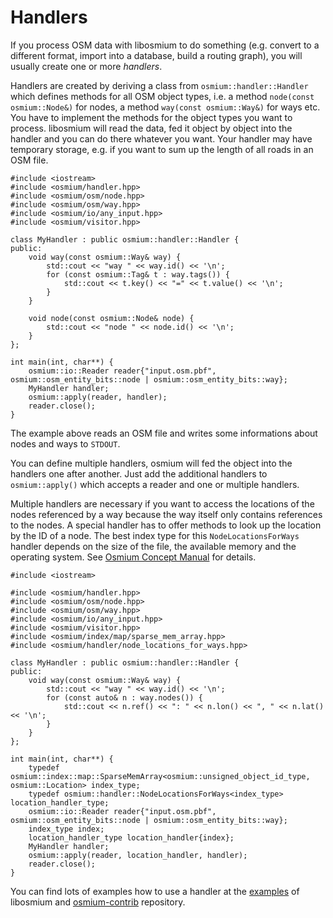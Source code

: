 
# Handlers

If you process OSM data with libosmium to do something (e.g. convert to a different format,
import into a database, build a routing graph), you will usually create one or more *handlers*.

Handlers are created by deriving a class from `osmium::handler::Handler` which defines
methods for all OSM object types, i.e. a method `node(const osmium::Node&)` for nodes, a
method `way(const osmium::Way&)` for ways etc.
You have to implement the methods for the object types you want to process. libosmium
will read the data, fed it object by object into the handler and you can do there whatever
you want. Your handler may have temporary storage, e.g. if you want to sum up the length of
all roads in an OSM file.

~~~{.cpp}
#include <iostream>
#include <osmium/handler.hpp>
#include <osmium/osm/node.hpp>
#include <osmium/osm/way.hpp>
#include <osmium/io/any_input.hpp>
#include <osmium/visitor.hpp>

class MyHandler : public osmium::handler::Handler {
public:
    void way(const osmium::Way& way) {
        std::cout << "way " << way.id() << '\n';
        for (const osmium::Tag& t : way.tags()) {
            std::cout << t.key() << "=" << t.value() << '\n';
        }
    }

    void node(const osmium::Node& node) {
        std::cout << "node " << node.id() << '\n';
    }
};

int main(int, char**) {
    osmium::io::Reader reader{"input.osm.pbf", osmium::osm_entity_bits::node | osmium::osm_entity_bits::way};
    MyHandler handler;
    osmium::apply(reader, handler);
    reader.close();
}
~~~

The example above reads an OSM file and writes some informations about nodes and ways to `STDOUT`.

You can define multiple handlers, osmium will fed the object into the handlers one after another.
Just add the additional handlers to `osmium::apply()` which accepts a reader and one or multiple
handlers.

Multiple handlers are necessary if you want to access the locations of the nodes referenced by a
way because the way itself only contains references to the nodes. A special handler has to offer
methods to look up the location by the ID of a node. The best index type for this
`NodeLocationsForWays` handler depends on the size of the file, the available memory and the
operating system. See [Osmium Concept Manual](../osmium-concepts-manual/#indexes) for details.

~~~{.cpp}
#include <iostream>

#include <osmium/handler.hpp>
#include <osmium/osm/node.hpp>
#include <osmium/osm/way.hpp>
#include <osmium/io/any_input.hpp>
#include <osmium/visitor.hpp>
#include <osmium/index/map/sparse_mem_array.hpp>
#include <osmium/handler/node_locations_for_ways.hpp>

class MyHandler : public osmium::handler::Handler {
public:
    void way(const osmium::Way& way) {
        std::cout << "way " << way.id() << '\n';
        for (const auto& n : way.nodes()) {
            std::cout << n.ref() << ": " << n.lon() << ", " << n.lat() << '\n';
        }
    }
};

int main(int, char**) {
    typedef osmium::index::map::SparseMemArray<osmium::unsigned_object_id_type, osmium::Location> index_type;
    typedef osmium::handler::NodeLocationsForWays<index_type> location_handler_type;
    osmium::io::Reader reader{"input.osm.pbf", osmium::osm_entity_bits::node | osmium::osm_entity_bits::way};
    index_type index;
    location_handler_type location_handler{index};
    MyHandler handler;
    osmium::apply(reader, location_handler, handler);
    reader.close();
}
~~~

You can find lots of examples how to use a handler at the
[examples](https://github.com/osmcode/libosmium/tree/master/examples) of libosmium and
[osmium-contrib](https://github.com/osmcode/osmium-contrib) repository.

